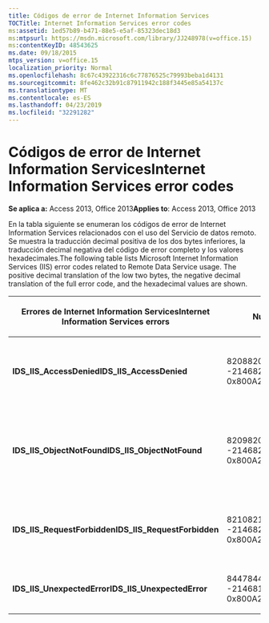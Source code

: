 ```yaml
---
title: Códigos de error de Internet Information Services
TOCTitle: Internet Information Services error codes
ms:assetid: 1ed57b89-b471-88e5-e5af-85323dec18d3
ms:mtpsurl: https://msdn.microsoft.com/library/JJ248978(v=office.15)
ms:contentKeyID: 48543625
ms.date: 09/18/2015
mtps_version: v=office.15
localization_priority: Normal
ms.openlocfilehash: 8c67c43922316c6c77876525c79993beba1d4131
ms.sourcegitcommit: 8fe462c32b91c87911942c188f3445e85a54137c
ms.translationtype: MT
ms.contentlocale: es-ES
ms.lasthandoff: 04/23/2019
ms.locfileid: "32291282"
---
```

# <a name="internet-information-services-error-codes"></a><span data-ttu-id="68835-102">Códigos de error de Internet Information Services</span><span class="sxs-lookup"><span data-stu-id="68835-102">Internet Information Services error codes</span></span>

<span data-ttu-id="68835-103">**Se aplica a:** Access 2013, Office 2013</span><span class="sxs-lookup"><span data-stu-id="68835-103">**Applies to**: Access 2013, Office 2013</span></span>

<span data-ttu-id="68835-p101">En la tabla siguiente se enumeran los códigos de error de Internet Information Services relacionados con el uso del Servicio de datos remoto. Se muestra la traducción decimal positiva de los dos bytes inferiores, la traducción decimal negativa del código de error completo y los valores hexadecimales.</span><span class="sxs-lookup"><span data-stu-id="68835-p101">The following table lists Microsoft Internet Information Services (IIS) error codes related to Remote Data Service usage. The positive decimal translation of the low two bytes, the negative decimal translation of the full error code, and the hexadecimal values are shown.</span></span>

<table>
<colgroup>
<col style="width: 33%" />
<col style="width: 33%" />
<col style="width: 33%" />
</colgroup>
<thead>
<tr class="header">
<th><p><span data-ttu-id="68835-106">Errores de Internet Information Services</span><span class="sxs-lookup"><span data-stu-id="68835-106">Internet Information Services errors</span></span></p></th>
<th><p><span data-ttu-id="68835-107">Número</span><span class="sxs-lookup"><span data-stu-id="68835-107">Number</span></span></p></th>
<th><p><span data-ttu-id="68835-108">Descripción</span><span class="sxs-lookup"><span data-stu-id="68835-108">Description</span></span></p></th>
</tr>
</thead>
<tbody>
<tr class="odd">
<td><p><span data-ttu-id="68835-109"><strong>IDS_IIS_AccessDenied</strong></span><span class="sxs-lookup"><span data-stu-id="68835-109"><strong>IDS_IIS_AccessDenied</strong></span></span></p></td>
<td><p><span data-ttu-id="68835-110">8208</span><span class="sxs-lookup"><span data-stu-id="68835-110">8208</span></span><br />
<span data-ttu-id="68835-111">-2146820080</span><span class="sxs-lookup"><span data-stu-id="68835-111">-2146820080</span></span><br />
<span data-ttu-id="68835-112">0x800A2010</span><span class="sxs-lookup"><span data-stu-id="68835-112">0x800A2010</span></span></p></td>
<td><p><span data-ttu-id="68835-113">Error en servidor Internet: acceso denegado.</span><span class="sxs-lookup"><span data-stu-id="68835-113">Internet Server Error: Access Denied.</span></span></p></td>
</tr>
<tr class="even">
<td><p><span data-ttu-id="68835-114"><strong>IDS_IIS_ObjectNotFound</strong></span><span class="sxs-lookup"><span data-stu-id="68835-114"><strong>IDS_IIS_ObjectNotFound</strong></span></span></p></td>
<td><p><span data-ttu-id="68835-115">8209</span><span class="sxs-lookup"><span data-stu-id="68835-115">8209</span></span><br />
<span data-ttu-id="68835-116">-2146820079</span><span class="sxs-lookup"><span data-stu-id="68835-116">-2146820079</span></span><br />
<span data-ttu-id="68835-117">0x800A2011</span><span class="sxs-lookup"><span data-stu-id="68835-117">0x800A2011</span></span></p></td>
<td><p><span data-ttu-id="68835-118">Error en servidor Internet: objeto o módulo no encontrado.</span><span class="sxs-lookup"><span data-stu-id="68835-118">Internet Server Error: Object/module not found.</span></span></p></td>
</tr>
<tr class="odd">
<td><p><span data-ttu-id="68835-119"><strong>IDS_IIS_RequestForbidden</strong></span><span class="sxs-lookup"><span data-stu-id="68835-119"><strong>IDS_IIS_RequestForbidden</strong></span></span></p></td>
<td><p><span data-ttu-id="68835-120">8210</span><span class="sxs-lookup"><span data-stu-id="68835-120">8210</span></span><br />
<span data-ttu-id="68835-121">-2146820078</span><span class="sxs-lookup"><span data-stu-id="68835-121">-2146820078</span></span><br />
<span data-ttu-id="68835-122">0x800A2012</span><span class="sxs-lookup"><span data-stu-id="68835-122">0x800A2012</span></span></p></td>
<td><p><span data-ttu-id="68835-123">Error en servidor Internet: petición prohibida.</span><span class="sxs-lookup"><span data-stu-id="68835-123">Internet Server Error: Request Forbidden.</span></span></p></td>
</tr>
<tr class="even">
<td><p><span data-ttu-id="68835-124"><strong>IDS_IIS_UnexpectedError</strong></span><span class="sxs-lookup"><span data-stu-id="68835-124"><strong>IDS_IIS_UnexpectedError</strong></span></span></p></td>
<td><p><span data-ttu-id="68835-125">8447</span><span class="sxs-lookup"><span data-stu-id="68835-125">8447</span></span><br />
<span data-ttu-id="68835-126">-2146819841</span><span class="sxs-lookup"><span data-stu-id="68835-126">-2146819841</span></span><br />
<span data-ttu-id="68835-127">0x800A20FF</span><span class="sxs-lookup"><span data-stu-id="68835-127">0x800A20FF</span></span></p></td>
<td><p><span data-ttu-id="68835-128">Error en servidor Internet.</span><span class="sxs-lookup"><span data-stu-id="68835-128">Internet Server Error.</span></span></p></td>
</tr>
</tbody>
</table>

